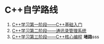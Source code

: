 # C++自学路线
1. [C++学习第一阶段——C++基础入门](https://github.com/Kerry-yu/Cpp_Learn/blob/main/1.%20C%2B%2B%E5%AD%A6%E4%B9%A0%E7%AC%AC%E4%B8%80%E9%98%B6%E6%AE%B5/C%2B%2B%E5%9F%BA%E7%A1%80%E5%85%A5%E9%97%A8.md)
2. [C++学习第二阶段——通讯录管理系统](https://github.com/Kerry-yu/Cpp_Learn/blob/main/2.%20C%2B%2B%E5%AD%A6%E4%B9%A0%E7%AC%AC%E4%BA%8C%E9%98%B6%E6%AE%B5/%E9%80%9A%E8%AE%AF%E5%BD%95%E7%AE%A1%E7%90%86%E7%B3%BB%E7%BB%9F.md)
3. [C++学习第三阶段——C++核心编程](https://github.com/Kerry-yu/Cpp_Learn/blob/main/3.%20C%2B%2B%E5%AD%A6%E4%B9%A0%E7%AC%AC%E4%B8%89%E9%98%B6%E6%AE%B5/3.%20C%2B%2B%E7%AC%AC%E4%B8%89%E9%98%B6%E6%AE%B5%E2%80%94%E2%80%94%E6%A0%B8%E5%BF%83%E7%BC%96%E7%A8%8B.md)
**堵路**sss
